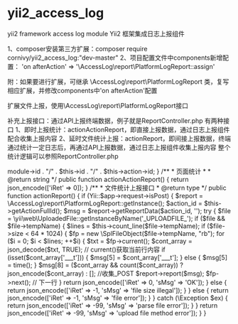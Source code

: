 # yii2_access_log
yii2 framework access log module
Yii2 框架集成日志上报组件

1、composer安装第三方扩展：composer require cornivy/yii2_access_log:"dev-master"
2、项目配置文件中components新增配置： 'on afterAction' => '\AccessLog\report\PlatformLogReport::assign'

附：如果要进行扩展，可继承	\AccessLog\report\PlatformLogReport 类，复写相应扩展，并修改components中'on afterAction'配置

扩展文件上报，使用\AccessLog\report\PlatformLogReport接口

补充上报接口：通过API上报终端数据，例子就是ReportController.php 有两种接口
1、即时上报统计：actionActionReport，即直接上报数据，通过日志上报组件配合收集上报内容 
2、延时文件统计上报：actionReport，即间接上报数据，终端通过统计一定日志后，再通过API上报数据，通过日志上报组件收集上报内容
整个统计逻辑可以参照ReportController.php

<?php

namespace app\controllers;

use Yii;
use yii\web\Controller;

/**
 * Description of ReportController
 *
 * @author cornivy
 */
class ReportController extends CMyController {

    /**
     * 
     * @return type action完整ID，包含module、controller
     */
    public function getActionFullId() {
        return $this->module->id . "/" . $this->id . "/" . $this->action->id;
    }

    /**
     * 页面统计
     *
     * @return string
     */
    public function actionActionReport() {
        return json_encode(['iRet' => 0]);
    }

    /**
     * 文件统计上报接口
     * @return type
     */
    public function actionReport() {
        if (Yii::$app->request->isPost) {
            $report = \AccessLog\report\PlatformLogReport::getInstance();
            $action_id = $this->getActionFullId();
            $msg = $report->getReportData($action_id, '');

            try {
                $file = \yii\web\UploadedFile::getInstanceByName('_UPLOADFILE_');
                if ($file && $file->tempName) {
                    $lines = $this->count_line($file->tempName);
                    if ($file->size < 64 * 1024) {
                        $fp = new \SplFileObject($file->tempName, "rb");
                        for ($i = 0; $i < $lines; ++$i) {
                            $txt = $fp->current();
                            $cont_array = json_decode($txt, TRUE); // current()获取当前行内容 
                            if (isset($cont_array['___t'])) {
                                $msg[5] = $cont_array['___t'];
                            } else {
                                $msg[5] = time();
                            }
                            $msg[8] = ($cont_array && count($cont_array)) ? json_encode($cont_array) : []; //收集_POST
                            $report->report($msg);
                            $fp->next(); // 下一行
                        }
                        return json_encode(['iRet' => 0, 'sMsg' => 'OK']);
                    } else {
                        return json_encode(['iRet' => -1, 'sMsg' => 'file size illegal']);
                    }
                } else {
                    return json_encode(['iRet' => -1, 'sMsg' => 'file error']);
                }
            } catch (\Exception $ex) {
                return json_encode(['iRet' => -99, 'sMsg' => 'parse file error']);
            }
        }
        return json_encode(['iRet' => -99, 'sMsg' => 'upload file method error']);
    }

}

